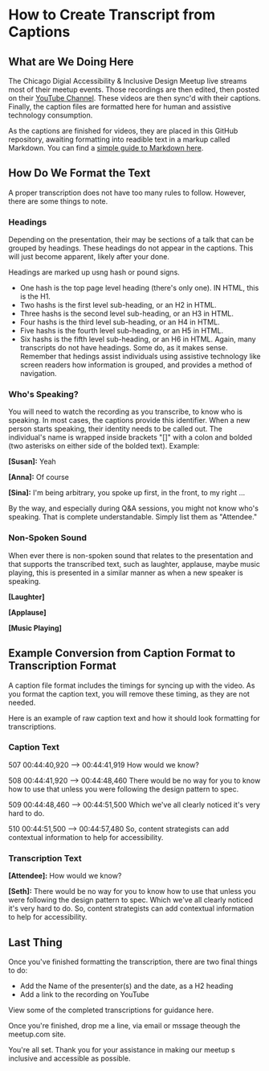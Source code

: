 # How to Create Transcript from Captions
## What are We Doing Here

The Chicago Digial Accessibility & Inclusive Design Meetup live streams most of their meetup events. Those recordings are then edited, then posted on their [YouTube Channel](https://www.youtube.com/c/chicagodigitalaccessibilityinclusivedesign). These videos are then sync'd with their captions. Finally, the caption files are formatted here for human and assistive technology consumption.

As the captions are finished for videos, they are placed in this GitHub repository, awaiting formatting into readible text in a markup called Markdown. You can find a [simple guide to Markdown here](https://guides.github.com/features/mastering-markdown/).

## How Do We Format the Text
A proper transcription does not have too many rules to follow. However, there are some things to note.

### Headings
Depending on the presentation, their may be sections of a talk that can be grouped by headings. These headings do not appear in the captions. This will just become apparent, likely after your done.

Headings are marked up usng hash or pound signs.
* One hash is the top page level heading (there's only one). IN HTML, this is the H1.
* Two hashs is the first level sub-heading, or an H2 in HTML.
* Three hashs is the second level sub-heading, or an H3 in HTML.
* Four hashs is the third level sub-heading, or an H4 in HTML.
* Five hashs is the fourth level sub-heading, or an H5 in HTML.
* Six hashs is the fifth level sub-heading, or an H6 in HTML.
Again, many transcripts do not have headings. Some do, as it makes sense. Remember that hedings assist individuals using assistive technology like screen readers how information is grouped, and provides a method of navigation.

### Who's Speaking?
You will need to watch the recording as you transcribe, to know who is speaking. In most cases, the captions provide this identifier. When a new person starts speaking, their identity needs to be called out. The individual's name is wrapped inside brackets "[]" with a colon and bolded (two asterisks on either side of the bolded text). Example:

**[Susan]:** Yeah

**[Anna]:** Of course

**[Sina]:** I'm being arbitrary, you spoke up first, in the front, to my right ...

By the way, and especially during Q&A sessions, you might not know who's speaking. That is complete understandable. Simply list them as "Attendee."

### Non-Spoken Sound
When ever there is non-spoken sound that relates to the presentation and that supports the transcribed text, such as laughter, applause, maybe music playing, this is presented in a similar manner as when a new speaker is speaking.

**[Laughter]**

**[Applause]**

**[Music Playing]**

## Example Conversion from Caption Format to Transcription Format
A caption file format includes the timings for syncing up with the video. As you format the caption text, you will remove these timing, as they are not needed. 

Here is an example of raw caption text and how it should look formatting for transcriptions.

### Caption Text

507
00:44:40,920 --> 00:44:41,919
How would we know?

508
00:44:41,920 --> 00:44:48,460
There would be no way for you to know how to use that unless you were following the design pattern to spec.

509
00:44:48,460 --> 00:44:51,500
Which we've all clearly noticed it's very hard to do.

510
00:44:51,500 --> 00:44:57,480
So, content strategists can add contextual information to help for accessibility.

### Transcription Text

**[Attendee]:** How would we know?

**[Seth]:** There would be no way for you to know how to use that unless you were following the design pattern to spec. Which we've all clearly noticed it's very hard to do. So, content strategists can add contextual information to help for accessibility.

## Last Thing
Once you've finished formatting the transcription, there are two final things to do:

* Add the Name of the presenter(s) and the date, as a H2 heading
* Add a link to the recording on YouTube

View some of the completed transcriptions for guidance here.

Once you're finished, drop me a line, via email or mssage theough the meetup.com site.

You're all set. Thank you for your assistance in making our meetup s inclusive and accessible as possible.
